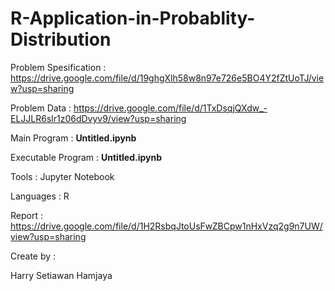 # R-Application-in-Probablity-Distribution

Problem Spesification : https://drive.google.com/file/d/19ghgXlh58w8n97e726e5BO4Y2fZtUoTJ/view?usp=sharing

Problem Data : https://drive.google.com/file/d/1TxDsqjQXdw_-ELJJLR6slr1z06dDvyv9/view?usp=sharing

Main Program : **Untitled.ipynb**

Executable Program : **Untitled.ipynb**

Tools : Jupyter Notebook

Languages : R

Report : https://drive.google.com/file/d/1H2RsbqJtoUsFwZBCpw1nHxVzq2g9n7UW/view?usp=sharing

Create by :

Harry Setiawan Hamjaya

